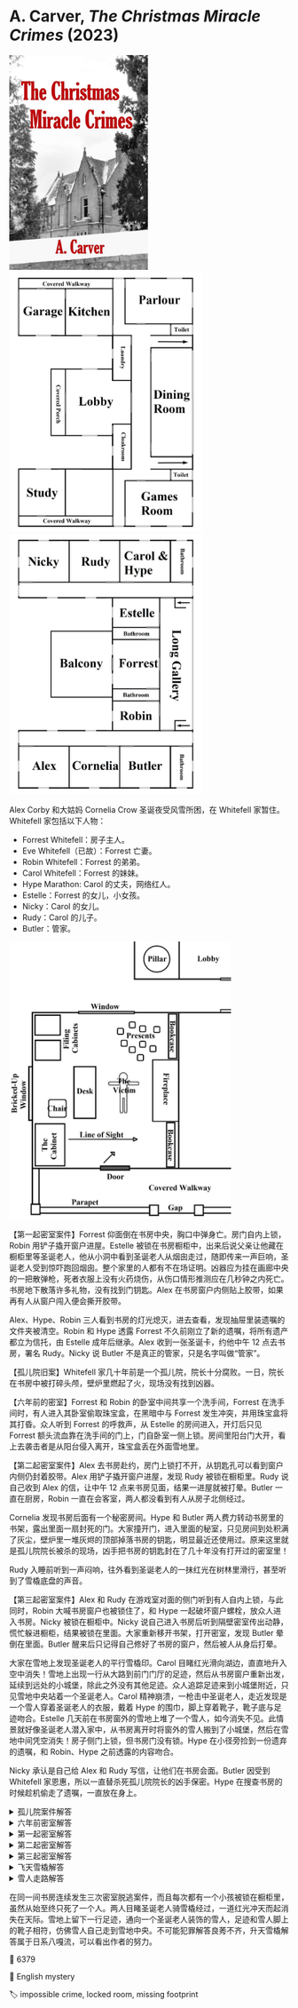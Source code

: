 # A. Carver, <i>The Christmas Miracle Crimes</i> (2023)

<img src=images/2023_cover.jpg width=250/>

<img src=images/2023_floor_plan_1f.jpg width=350/>
<img src=images/2023_floor_plan_2f.jpg width=350/>

Alex Corby 和大姑妈 Cornelia Crow 圣诞夜受风雪所困，在 Whitefell 家暂住。Whitefell 家包括以下人物：

* Forrest Whitefell：房子主人。
* Eve Whitefell（已故）：Forrest 亡妻。
* Robin Whitefell：Forrest 的弟弟。
* Carol Whitefell：Forrest 的妹妹。
* Hype Marathon: Carol 的丈夫，网络红人。
* Estelle：Forrest 的女儿，小女孩。
* Nicky：Carol 的女儿。
* Rudy：Carol 的儿子。
* Butler：管家。

<img src=images/2023_study.jpg width=400/>

【第一起密室案件】Forrest 仰面倒在书房中央，胸口中弹身亡。房门自内上锁，Robin 用铲子撬开窗户进屋。Estelle 被锁在书房橱柜中，出来后说父亲让他藏在橱柜里等圣诞老人，他从小洞中看到圣诞老人从烟囱走过，随即传来一声巨响，圣诞老人受到惊吓跑回烟囱。整个家里的人都有不在场证明。凶器应为挂在画廊中央的一把散弹枪，死者衣服上没有火药烧伤，从伤口情形推测应在几秒钟之内死亡。书房地下散落许多礼物，没有找到门钥匙。Alex 在书房窗户内侧贴上胶带，如果再有人从窗户闯入便会撕开胶带。

Alex、Hype、Robin 三人看到书房的灯光熄灭，进去查看，发现抽屉里装遗嘱的文件夹被清空。Robin 和 Hype 透露 Forrest 不久前刚立了新的遗嘱，将所有遗产都立为信托，由 Estelle 成年后继承。Alex 收到一张圣诞卡，约他中午 12 点去书房，署名 Rudy。Nicky 说 Butler 不是真正的管家，只是名字叫做“管家”。

【孤儿院旧案】Whitefell 家几十年前是一个孤儿院，院长十分腐败。一日，院长在书房中被打碎头颅，壁炉里燃起了火，现场没有找到凶器。

【六年前的密室】Forrest 和 Robin 的卧室中间共享一个洗手间，Forrest 在洗手间时，有人进入其卧室偷取珠宝盒，在黑暗中与 Forrest 发生冲突，并用珠宝盒将其打昏。众人听到 Forrest 的呼救声，从 Estelle 的房间进入，开灯后只见 Forrest 额头流血靠在洗手间的门上，门自卧室一侧上锁。房间里阳台门大开，看上去袭击者是从阳台侵入离开，珠宝盒丢在外面雪地里。

【第二起密室案件】Alex 去书房赴约，房门上锁打不开，从钥匙孔可以看到窗户内侧仍封着胶带。Alex 用铲子撬开窗户进屋，发现 Rudy 被锁在橱柜里。Rudy 说自己收到 Alex 的信，让中午 12 点来书房见面，结果一进屋就被打晕。Butler 一直在厨房，Robin 一直在会客室，两人都没看到有人从房子北侧经过。

Cornelia 发现书房后面有一个秘密房间。Hype 和 Butler 两人费力转动书房里的书架，露出里面一扇封死的门。大家撞开门，进入里面的秘室，只见房间到处积满了灰尘，壁炉里一堆灰烬的顶部掉落书房的钥匙，明显最近还使用过。原来这里就是孤儿院院长被杀的现场，凶手把书房的钥匙封在了几十年没有打开过的密室里！

Rudy 入睡前听到一声闷响，往外看到圣诞老人的一抹红光在树林里滑行，甚至听到了雪橇底盘的声音。

【第三起密室案件】Alex 和 Rudy 在游戏室对面的侧门听到有人自内上锁，与此同时，Robin 大喊书房窗户也被锁住了，和 Hype 一起破坏窗户螺栓，放众人进入书房。Nicky 被锁在橱柜中。Nicky 说自己进入书房后听到隔壁密室传出动静，慌忙躲进橱柜，结果被锁在里面。大家重新移开书架，打开密室，发现 Butler 晕倒在里面。Butler 醒来后只记得自己修好了书房的窗户，然后被人从身后打晕。

大家在雪地上发现圣诞老人的平行雪橇印。Carol 目睹红光滑向湖边，直直地升入空中消失！雪地上出现一行从大路到前门门厅的足迹，然后从书房窗户重新出发，延续到远处的小城堡，除此之外没有其他足迹。众人追踪足迹来到小城堡附近，只见雪地中央站着一个圣诞老人。Carol 精神崩溃，一枪击中圣诞老人，走近发现是一个雪人穿着圣诞老人的衣服，戴着 Hype 的围巾，脚上穿着靴子，靴子底与足迹吻合。Estelle 几天前在书房窗外的雪地上堆了一个雪人，如今消失不见。此情景就好像圣诞老人潜入家中，从书房离开时将窗外的雪人搬到了小城堡，然后在雪地中间凭空消失！房子侧门上锁，但书房门没有锁。Hype 在小径旁捡到一份遗弃的遗嘱，和 Robin、Hype 之前透露的内容吻合。

Nicky 承认是自己给 Alex 和 Rudy 写信，让他们在书房会面。Butler 因受到 Whitefell 家恩惠，所以一直替杀死孤儿院院长的凶手保密。Hype 在搜查书房的时候趁机偷走了遗嘱，一直放在身上。

<details><summary>孤儿院案件解答</summary>
房子总共有八个烟囱，相邻的壁炉共用一个烟囱。Forrest 在楼上把自己的煤从烟囱倒下去，有一半的概率进入楼下 Carol 的房间。Carol 用多余的煤填满袜子，砸死院长，然后把煤倒在火里烧掉。
</details>

<details><summary>六年前密室解答</summary>
Estelle 是 Robin 和 Eve 的女儿，这个秘密藏在 Eve 的珠宝盒里。Robin 侵入 Forrest 卧室偷出珠宝盒，但不知道怎么打开，只好从阳台丢入外面雪地。Robin 从洗手间进入自己卧室离开，然后和众人一起从 Estelle 的卧室进入 Forrest 卧室，趁人不注意锁上洗手间的门。
</details>

<details><summary>第一起密室解答</summary>
Robin 把猎枪扔在小路旁的积雪中，偷走 Hype 的围巾，进入 Cornelia 的房间，一端绑在床脚上，一端伸入烟囱，计划用猎枪杀死 Forrest 伪造自杀，然后把书房里的珠宝盒系在围巾上，从楼上拉走。没想到 Forrest 让 Estelle 藏在橱柜里，自己扮演成圣诞老人放礼物。（伏线：雪人穿的衣服上有近距离火药燃烧和远距离散射弹两种痕迹，说明被击中两次，第一次是 Forest 装扮成圣诞老人被凶手击中，第二次是雪人被 Carol 击中。）Robin 进入书房撞见装扮成圣诞老人的 Forrest，无法伪造自杀，只好对他开枪，Forrest 走了几步倒地身亡。Estelle 在橱柜中看到圣诞老人走过，忍不住叫出声音，Robin 听到声音，慌忙将她锁在橱柜里。Robin 把礼物袋子倒空，脱下圣诞老人的衣服装在袋子里，系在围巾一端，从楼上拉走。Robin 把书房钥匙从壁炉烟囱丢下，结果没有掉入书房，而是掉入隔壁的密室。
</details>

<details><summary>第二起密室解答</summary>
Butler 不是一直在厨房，中间曾去确认房子侧门是否锁好，Robin 在这个时间走厨房从车库门外出，进入书房，打晕 Rudy。Alex 从钥匙孔确认窗户内侧贴着封条，便跑到窗下撬窗进屋，但 Robin 利用时间差抢先一步从窗户离开，Alex 撬窗时封条已经解开。
</details>

<details><summary>第三起密室解答</summary>
Robin 打晕 Butler，拿下书架上的书减轻重量，这样一个人也可以转动书架，打开里面的密室。Robin 把 Butler 搬进密室，转回书架，把 Nicky 锁在橱柜里，然后在书房找到了珠宝盒。Robin 和 Alex 分手后飞快地从窗户进入书房，抢在 Alex 开门前把前门自内锁住，然后跑到窗外大喊窗户锁住了。这时 Hype 赶到，Robin 当着他的面假装破坏窗户螺栓，其实窗户本来就是打开的。Hype 晚上戴墨镜，看不清 Robin 的动作。
</details>

<details><summary>飞天雪橇解答</summary>
Robin 骑自行车外出，计划将珠宝盒丢入湖中销毁。Rudy 和 Carol 看到的红光是自行车灯。Robin 骑自行车冲向湖中，刹车不及，抓住系在树上的一根绳子制动，结果被甩飞到空中，被 Carol 看到，以为是雪橇升天。Robin 骑自行车回家的时候在雪地上留下第二道轮胎印，与外出时的轮胎印一起组成平行雪橇印。
</details>

<details><summary>雪人走路解答</summary>
Robin 在下雪时把雪人搬到小城堡，足迹被雪覆盖，等雪停后倒退走回书房窗下。他从书房的门离开，所以没法从外面上锁。大路到门厅的足迹是他单脚蹦过去，再单脚倒退蹦回来。Robin 有一双和 Forrest 一样的靴子，一双给雪人穿上，一双自己穿着伪造足迹（伏线：早上只有 Robin 没有穿靴子去追圣诞老人）。
</details>

在同一间书房连续发生三次密室脱逃案件，而且每次都有一个小孩被锁在橱柜里，虽然从始至终只死了一个人。两人目睹圣诞老人骑雪橇经过，一道红光冲天而起消失在天际。雪地上留下一行足迹，通向一个圣诞老人装饰的雪人，足迹和雪人脚上的靴子相符，仿佛雪人自己走到雪地中央。不可能犯罪解答良莠不齐，升天雪橇解答属于日系八嘎流，可以看出作者的努力。

:link: 6379

:file_folder: English mystery

:label: impossible crime, locked room, missing footprint
